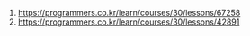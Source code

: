1. https://programmers.co.kr/learn/courses/30/lessons/67258
2. https://programmers.co.kr/learn/courses/30/lessons/42891
